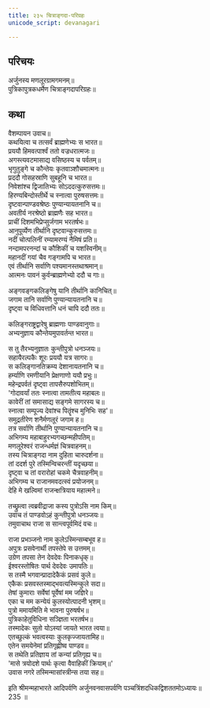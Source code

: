 ```yaml
---
title: २३५ चित्राङ्गदा-परिग्रहः
unicode_script: devanagari

---
```


## परिचयः

अर्जुनस्य मणलूरग्रामगमनम्॥  
पुत्रिकापुत्रकधर्मेण चित्राङ्गदापरिग्रहः॥  

## कथा

वैशम्पायन उवाच॥  
कथयित्वा च तत्सर्वं ब्राह्मणेभ्यः स भारत॥  
प्रययौ हिमवत्पार्श्वं ततो वज्रधरात्मजः॥  
अगस्त्यवटमासाद्य वसिष्ठस्य च पर्वतम्॥  
भृगुतुङ्गे च कौन्तेयः कृतवाञ्शौचमात्मनः॥  
प्रददौ गोसहस्राणि सुबहूनि च भारत॥  
निवेशांश्च द्विजातिभ्यः सोऽददत्कुरुसत्तमः॥  
हिरण्यबिन्दोस्तीर्थे च स्नात्वा पुरुषसत्तमः॥  
दृष्टवान्पाण्डवश्रेष्ठः पुण्यान्यायतनानि च॥  
अवतीर्य नरश्रेष्ठो ब्राह्मणैः सह भारत॥  
प्राचीं दिशमभिप्रेप्सुर्जगाम भरतर्षभः॥  
आनुपूर्व्येण तीर्थानि दृष्टवान्कुरुसत्तमः॥  
नदीं चोत्पलिनीं रम्यामरण्यं नैमिषं प्रति॥  
नन्दामपरनन्दां च कौशिकीं च यशस्विनीम्॥  
महानदीं गयां चैव गङ्गामपि च भारत॥  
एवं तीर्थानि सर्वाणि पश्यमानस्तथाश्रमान्॥  
आत्मनः पावनं कुर्वन्ब्राह्मणेभ्यो ददौ च गाः॥  

अङ्गवङ्गकलिङ्गेषु यानि तीर्थानि कानिचित्॥  
जगाम तानि सर्वाणि पुण्यान्यायतनानि च॥  
दृष्ट्वा च विधिवत्तानि धनं चापि ददौ ततः॥  

कलिङ्गराष्ट्रद्वारेषु ब्राह्मणाः पाण्डवानुगाः॥  
अभ्यनुज्ञाय कौन्तेयमुपावर्तन्त भारत॥  

स तु तैरभ्यनुज्ञातः कुन्तीपुत्रो धनञ्जयः॥  
सहायैरल्पकैः शूरः प्रययौ यत्र सागरः॥  
स कलिङ्गानतिक्रम्य देशानायतनानि च॥  
हर्म्याणि रमणीयानि प्रेक्षणाणो ययौ प्रभुः॥  
महेन्द्रपर्वतं दृष्ट्वा तापसैरुपशोभितम्॥  
'गोदावर्यां ततः स्नात्वा तामतीत्य महाबलः॥  
कावेरीं तां समासाद्य सङ्गमे सागरस्य च॥  
स्नात्वा सम्पूज्य देवांश्च पितॄंश्च मुनिभिः सह'॥  
समुद्रतीरेण शनैर्मणलूरं जगाम ह॥  
तत्र सर्वाणि तीर्थानि पुण्यान्यायतनानि च॥  
अभिगम्य महाबाहुरभ्यगच्छन्महीपतिम्॥  
मणलूरेश्वरं राजन्धर्मज्ञं चित्रवाहनम्॥  
तस्य चित्राङ्गदा नाम दुहिता चारुदर्शना॥  
तां ददर्श पुरे तस्मिन्विचरन्तीं यदृच्छया॥  
दृष्ट्वा च तां वरारोहां चकमे चैत्रवाहनीम्॥  
अभिगम्य च राजानमवदत्स्वं प्रयोजनम्॥  
देहि मे खल्विमां राजन्क्षत्रियाय महात्मने॥  

तच्छ्रुत्वा त्वब्रवीद्राजा कस्य पुत्रोऽसि नाम किम्॥  
उवाच तं पाण्डवोऽहं कुन्तीपुत्रो धनञ्जयः॥  
तमुवाचाथ राजा स सान्त्वपूर्वमिदं वचः॥  

राजा प्रभञ्जनो नाम कुलेऽस्मिन्सम्बभूव ह॥  
अपुत्रः प्रसवेनार्थी तपस्तेपे स उत्तमम्॥  
उग्रेण तपसा तेन देवदेवः पिनाकधृक्॥  
ईश्वरस्तोषितः पार्थ देवदेवः उमापतिः॥  
स तस्मै भगवान्प्रादादेकैकं प्रसवं कुले॥  
एकैकः प्रसवस्तस्माद्भवत्यस्मिन्कुले सदा॥  
तेषां कुमाराः सर्वेषां पूर्वेषां मम जज्ञिरे॥  
एका च मम कन्येयं कुलस्योत्पादनी भृशम्॥  
पुत्रो ममायमिति मे भावना पुरुषर्षभ॥  
पुत्रिकाहेतुविधिना सञ्ज्ञिता भरतर्षभ॥  
तस्मादेकः सुतो योऽस्यां जायते भारत त्वया॥  
एतच्छुल्कं भवत्वस्याः कुलकृज्जायतामिह॥  
एतेन समयेनेमां प्रतिगृह्णीष्व पाण्डव॥  
स तथेति प्रतिज्ञाय तां कन्यां प्रतिगृह्य च॥  
'मासे त्रयोदशे पार्थः कृत्वा वैवाहिकीं क्रियाम्॥'  
उवास नगरे तस्मिन्मासांस्त्रीन्स तया सह॥  

इति श्रीमन्महाभारते आदिपर्वणि अर्जुनवनवासपर्वणि पञ्चत्रिंशदधिकद्विशततमोऽध्यायः॥  
235 ॥  
